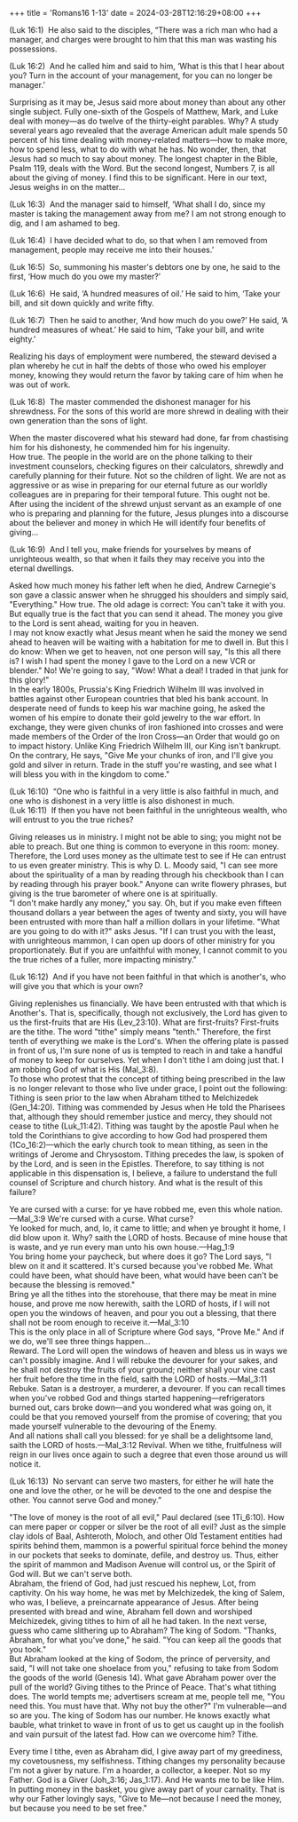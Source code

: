 +++
title = 'Romans16 1-13'
date = 2024-03-28T12:16:29+08:00
+++

(Luk 16:1)  He also said to the disciples, “There was a rich man who had a manager, and charges were brought to him that this man was wasting his possessions.

(Luk 16:2)  And he called him and said to him, ‘What is this that I hear about you? Turn in the account of your management, for you can no longer be manager.’

Surprising as it may be, Jesus said more about money than about any other single subject. Fully one-sixth of the Gospels of Matthew, Mark, and Luke deal with money—as do twelve of the thirty-eight parables. Why? A study several years ago revealed that the average American adult male spends 50 percent of his time dealing with money-related matters—how to make more, how to spend less, what to do with what he has. No wonder, then, that Jesus had so much to say about money. The longest chapter in the Bible, Psalm 119, deals with the Word. But the second longest, Numbers 7, is all about 
the giving of money. I find this to be significant. Here in our text, Jesus weighs in on the matter…

(Luk 16:3)  And the manager said to himself, ‘What shall I do, since my master is taking the management away from me? I am not strong enough to dig, and I am ashamed to beg.

(Luk 16:4)  I have decided what to do, so that when I am removed from management, people may receive me into their houses.’
<br>

(Luk 16:5)  So, summoning his master's debtors one by one, he said to the first, ‘How much do you owe my master?’

(Luk 16:6)  He said, ‘A hundred measures of oil.’ He said to him, ‘Take your bill, and sit down quickly and write fifty. 

(Luk 16:7)  Then he said to another, ‘And how much do you owe?’ He said, ‘A hundred measures of wheat.’ He said to him, ‘Take your bill, and write eighty.’

Realizing his days of employment were numbered, the steward devised a plan whereby he cut in half the debts of those who owed his employer money, knowing they would return the favor by taking care of him when he was out of work.

(Luk 16:8)  The master commended the dishonest manager for his shrewdness. For the sons of this world are more shrewd in dealing with their own generation than the sons of light.

When the master discovered what his steward had done, far from chastising him for his dishonesty, he commended him for his ingenuity.
<br>
How true. The people in the world are on the phone talking to their investment counselors, checking figures on their calculators, shrewdly and carefully planning for their future. Not so the children of light. We are not as aggressive or as wise in preparing for our eternal future as our worldly colleagues are in preparing for their temporal future. This ought not be. After using the incident of the shrewd unjust servant as an example of one who is preparing and planning for the future, Jesus plunges into a discourse about the believer and money in which He will identify four benefits of giving…

(Luk 16:9)  And I tell you, make friends for yourselves by means of unrighteous wealth, so that when it fails they may receive you into the eternal dwellings.

 Asked how much money his father left when he died, Andrew Carnegie's son gave a classic answer when he shrugged his shoulders and simply said, "Everything." How true. The old adage is correct: You can't take it with you. But equally true is the fact that you can send it ahead. The money you give to the Lord is sent ahead, waiting for you in heaven.
<br>
I may not know exactly what Jesus meant when he said the money we send ahead to heaven will be waiting with a habitation for me to dwell in. But this I do know: When we get to heaven, not one person will say, "Is this all there is? I wish I had spent the money I gave to the Lord on a new VCR or blender." No! We're going to say, "Wow! What a deal! I traded in that junk for this glory!"
<br>
In the early 1800s, Prussia's King Friedrich Wilhelm III was involved in battles against other European countries that bled his bank account. In desperate need of funds to keep his war machine going, he asked the women of his empire to donate their gold jewelry to the war effort. In exchange, they were given chunks of iron fashioned into crosses and were made members of the Order of the Iron Cross—an Order that would go on to impact history. Unlike King Friedrich Wilhelm III, our King isn't bankrupt. On the contrary, He says, "Give Me your chunks of iron, and I'll give you gold and silver in return. Trade in the stuff you're wasting, and see what I will bless you with in the kingdom to come."

(Luk 16:10)  “One who is faithful in a very little is also faithful in much, and one who is dishonest in a very little is also dishonest in much.
<br>
(Luk 16:11)  If then you have not been faithful in the unrighteous wealth, who will entrust to you the true riches?

Giving releases us in ministry. I might not be able to sing; you might not be able to preach. But one thing is common to everyone in this room: money. Therefore, the Lord uses money as the ultimate test to see if He can entrust to us even greater ministry. This is why D. L. Moody said, "I can see more about the spirituality of a man by reading through his checkbook than I can by reading through his prayer book." Anyone can write flowery phrases, but giving is the true barometer of where one is at spiritually.
<br>
"I don't make hardly any money," you say. Oh, but if you make even fifteen thousand dollars a year between the ages of twenty and sixty, you will have been entrusted with more than half a million dollars in your lifetime.
"What are you going to do with it?" asks Jesus. "If I can trust you with the least, with unrighteous mammon, I can open up doors of other ministry for you proportionately. But if you are unfaithful with money, I cannot commit to you the true riches of a fuller, more impacting ministry."

(Luk 16:12)  And if you have not been faithful in that which is another's, who will give you that which is your own?

Giving replenishes us financially. We have been entrusted with that which is Another's. That is, specifically, though not exclusively, the Lord has given to us the first-fruits that are His (Lev_23:10). What are first-fruits? First-fruits are the tithe. The word "tithe" simply means "tenth." Therefore, the first tenth of everything we make is the Lord's. When the offering plate is passed in front of us, I'm sure none of us is tempted to reach in and take a handful of money to keep for ourselves. Yet when I don't tithe I am doing just that. I am robbing God of what is His (Mal_3:8).
<br>
To those who protest that the concept of tithing being prescribed in the law is no longer relevant to those who live under grace, I point out the following: Tithing is seen prior to the law when Abraham tithed to Melchizedek (Gen_14:20). Tithing was commended by Jesus when He told the Pharisees that, although they should remember justice and mercy, they should not cease to tithe (Luk_11:42). Tithing was taught by the apostle Paul when he told the Corinthians to give according to how God had prospered them (1Co_16:2)—which the early church took to mean tithing, as seen in the writings of Jerome and Chrysostom. Tithing precedes the law, is spoken of by the Lord, and is seen in the Epistles. Therefore, to say tithing is not applicable in this dispensation is, I believe, a failure to understand the full counsel of Scripture and church history. And what is the result of this failure?

Ye are cursed with a curse: for ye have robbed me, even this whole nation.—Mal_3:9
We're cursed with a curse. What curse?
<br>
Ye looked for much, and, lo, it came to little; and when ye brought it home, I did blow upon it. Why? saith the LORD of hosts. Because of mine house that is waste, and ye run every man unto his own house.—Hag_1:9
<br>
You bring home your paycheck, but where does it go? The Lord says, "I blew on it and it scattered. It's cursed because you've robbed Me. What could have been, what should have been, what would have been can't be because the blessing is removed."
<br>
Bring ye all the tithes into the storehouse, that there may be meat in mine house, and prove me now herewith, saith the LORD of hosts, if I will not open you the windows of heaven, and pour you out a blessing, that there shall not be room enough to receive it.—Mal_3:10
<br>
This is the only place in all of Scripture where God says, "Prove Me." And if we do, we'll see three things happen…
<br>
Reward. The Lord will open the windows of heaven and bless us in ways we can't possibly imagine.
And I will rebuke the devourer for your sakes, and he shall not destroy the fruits of your ground; neither shall your vine cast her fruit before the time in the field, saith the LORD of hosts.—Mal_3:11
Rebuke. Satan is a destroyer, a murderer, a devourer. If you can recall times when you've robbed God and things started happening—refrigerators burned out, cars broke down—and you wondered what was going on, it could be that you removed yourself from the promise of covering; that you made yourself vulnerable to the devouring of the Enemy.
<br>
And all nations shall call you blessed: for ye shall be a delightsome land, saith the LORD of hosts.—Mal_3:12
Revival. When we tithe, fruitfulness will reign in our lives once again to such a degree that even those around us will notice it.

(Luk 16:13)  No servant can serve two masters, for either he will hate the one and love the other, or he will be devoted to the one and despise the other. You cannot serve God and money.”

"The love of money is the root of all evil," Paul declared (see 1Ti_6:10). How can mere paper or copper or silver be the root of all evil? Just as the simple clay idols of Baal, Ashteroth, Moloch, and other Old Testament entities had spirits behind them, mammon is a powerful spiritual force behind the money in our pockets that seeks to dominate, defile, and destroy us. Thus, either the spirit of mammon and Madison Avenue will control us, or the Spirit of God will. But we can't serve both.
<br>
Abraham, the friend of God, had just rescued his nephew, Lot, from captivity. On his way home, he was met by Melchizedek, the king of Salem, who was, I believe, a preincarnate appearance of Jesus. After being presented with bread and wine, Abraham fell down and worshiped Melchizedek, giving tithes to him of all he had taken.
In the next verse, guess who came slithering up to Abraham? The king of Sodom. "Thanks, Abraham, for what you've done," he said. "You can keep all the goods that you took."
<br>
But Abraham looked at the king of Sodom, the prince of perversity, and said, "I will not take one shoelace from you," refusing to take from Sodom the goods of the world (Genesis 14).
What gave Abraham power over the pull of the world? Giving tithes to the Prince of Peace. That's what tithing does. The world tempts me; advertisers scream at me, people tell me, "You need this. You must have that. Why not buy the other?" I'm vulnerable—and so are you. The king of Sodom has our number. He knows exactly what bauble, what trinket to wave in front of us to get us caught up in the foolish and vain pursuit of the latest fad. How can we overcome him? Tithe.

Every time I tithe, even as Abraham did, I give away part of my greediness, my covetousness, my selfishness. Tithing changes my personality because I'm not a giver by nature. I'm a hoarder, a collector, a keeper. Not so my Father. God is a Giver (Joh_3:16; Jas_1:17). And He wants me to be like Him. In putting money in the basket, you give away part of your carnality. That is why our Father lovingly says, "Give to Me—not because I need the money, but because you need to be set free."
